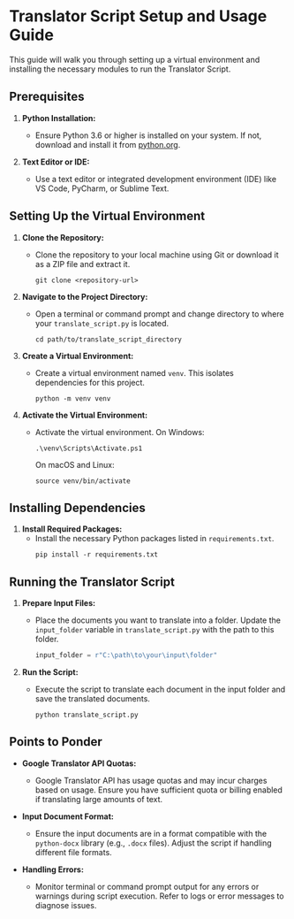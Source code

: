 # Translator Script Setup and Usage Guide

This guide will walk you through setting up a virtual environment and installing the necessary modules to run the Translator Script.

## Prerequisites

1. **Python Installation:**
   - Ensure Python 3.6 or higher is installed on your system. If not, download and install it from [python.org](https://www.python.org/downloads/).

2. **Text Editor or IDE:**
   - Use a text editor or integrated development environment (IDE) like VS Code, PyCharm, or Sublime Text.

## Setting Up the Virtual Environment

1. **Clone the Repository:**
   - Clone the repository to your local machine using Git or download it as a ZIP file and extract it.
     ```
     git clone <repository-url>
     ```

2. **Navigate to the Project Directory:**
   - Open a terminal or command prompt and change directory to where your `translate_script.py` is located.
     ```
     cd path/to/translate_script_directory
     ```

3. **Create a Virtual Environment:**
   - Create a virtual environment named `venv`. This isolates dependencies for this project.
     ```
     python -m venv venv
     ```

4. **Activate the Virtual Environment:**
   - Activate the virtual environment. On Windows:
     ```
     .\venv\Scripts\Activate.ps1
     ```
     On macOS and Linux:
     ```
     source venv/bin/activate
     ```

## Installing Dependencies

1. **Install Required Packages:**
   - Install the necessary Python packages listed in `requirements.txt`.
     ```
     pip install -r requirements.txt
     ```

## Running the Translator Script

1. **Prepare Input Files:**
   - Place the documents you want to translate into a folder. Update the `input_folder` variable in `translate_script.py` with the path to this folder.
     ```python
     input_folder = r"C:\path\to\your\input\folder"
     ```

2. **Run the Script:**
   - Execute the script to translate each document in the input folder and save the translated documents.
     ```
     python translate_script.py
     ```

## Points to Ponder

- **Google Translator API Quotas:**
  - Google Translator API has usage quotas and may incur charges based on usage. Ensure you have sufficient quota or billing enabled if translating large amounts of text.
  
- **Input Document Format:**
  - Ensure the input documents are in a format compatible with the `python-docx` library (e.g., `.docx` files). Adjust the script if handling different file formats.
  
- **Handling Errors:**
  - Monitor terminal or command prompt output for any errors or warnings during script execution. Refer to logs or error messages to diagnose issues.
